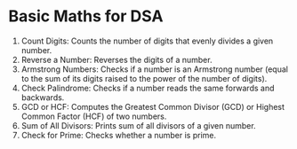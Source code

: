 # Basic Maths for DSA

1. Count Digits: Counts the number of digits that evenly divides a given number.
2. Reverse a Number: Reverses the digits of a number.
3. Armstrong Numbers: Checks if a number is an Armstrong number (equal to the sum of its digits raised to the power of the number of digits).
4. Check Palindrome: Checks if a number reads the same forwards and backwards.
5. GCD or HCF: Computes the Greatest Common Divisor (GCD) or Highest Common Factor (HCF) of two numbers.
6. Sum of All Divisors: Prints sum of all divisors of a given number.
7. Check for Prime: Checks whether a number is prime.
